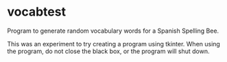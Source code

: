 # vocabtest
Program to generate random vocabulary words for a Spanish Spelling Bee. 

This was an experiment to try creating a program using tkinter. When using the program, do not close the black box, or the program will shut down.
